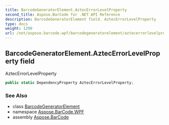```yaml
---
title: BarcodeGeneratorElement.AztecErrorLevelProperty
second_title: Aspose.BarCode for .NET API Reference
description: BarcodeGeneratorElement field. AztecErrorLevelProperty
type: docs
weight: 1290
url: /net/aspose.barcode.wpf/barcodegeneratorelement/aztecerrorlevelproperty/
---
```

## BarcodeGeneratorElement.AztecErrorLevelProperty field

AztecErrorLevelProperty

```csharp
public static DependencyProperty AztecErrorLevelProperty;
```

### See Also

* class [BarcodeGeneratorElement](../)
* namespace [Aspose.BarCode.WPF](../../barcodegeneratorelement/)
* assembly [Aspose.BarCode](../../../)


